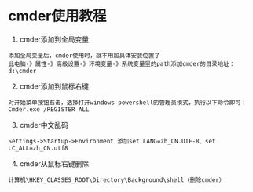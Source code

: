 # cmder使用教程

1. cmder添加到全局变量

```
添加全局变量后，cmder使用时，就不用加具体安装位置了
此电脑-》属性-》高级设置-》环境变量-》系统变量里的path添加cmder的目录地址：d:\cmder
```

2. cmder添加到鼠标右键

```
对开始菜单按钮右击，选择打开windows powershell的管理员模式，执行以下命令即可：Cmder.exe /REGISTER ALL
```      

3. cmder中文乱码

```
Settings->Startup->Environment 添加set LANG=zh_CN.UTF-8、set LC_ALL=zh_CN.utf8
```

4. cmder从鼠标右键删除

```
计算机\HKEY_CLASSES_ROOT\Directory\Background\shell（删除cmder）
```
